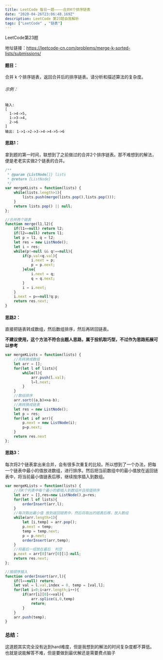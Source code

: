 ```yaml
---
title: LeetCode 每日一题————合并K个排序链表
date: "2020-04-26T23:06:48.169Z"
description: LeetCode 第23题自我解析
tags: ["LeetCode" , "链表"]
---
```


LeetCode第23题

地址链接：https://leetcode-cn.com/problems/merge-k-sorted-lists/submissions/

#### 题目：

合并 k 个排序链表，返回合并后的排序链表。请分析和描述算法的复杂度。

###### 示例：

```
输入:
[
  1->4->5,
  1->3->4,
  2->6
]
输出: 1->1->2->3->4->4->5->6
```

#### 思路1：

拿到题的第一时间，联想到了之前做过的合并2个排序链表。那不难想到的解法，便是老老实实做2个链表的合并。

``` JavaScript
/**
 * @param {ListNode[]} lists
 * @return {ListNode}
 */
var mergeKLists = function(lists) {
    while(lists.length>1){
        lists.push(merge(lists.pop(),lists.pop()));
    }
    return lists.pop() || null;
};

//合并两个链表
function merge(l1,l2){
    if(l1==null) return l2;
    if(l2==null) return l1;
    let p = l1, q = l2;
    let res = new ListNode();
    let i = res;
    while(p!=null && q!==null){
        if(p.val<q.val){
            i.next = p;
            p = p.next;
        }else{
            i.next = q;
            q = q.next;
        }
        i = i.next;
    } 
    i.next = p==null?q:p;
    return res.next;
}
```

#### 思路2：

直接把链表转成数组，然后数组排序，然后再转回链表。

**不建议使用，这个方法不符合出题人思路，属于投机取巧型，不过作为思路拓展可以参考**

``` JavaScript
var mergeKLists = function(lists) {
    //先转换成数组
    let arr = [];
    for(let l of lists){
        while(l){
            arr.push(l.val);
            l=l.next;
        }
    }
    //数组排序
    arr.sort((a,b)=>a-b);
    //再转换成链表
    let res = new ListNode();
    let p = res;
    for(let i of arr){
        p.next = new ListNode(i);
        p=p.next;
    }
    return res.next
};
```

#### 思路3：

每次将2个链表拿出来合并，会有很多次重复的比较。所以想到了一个办法，把每一个链表中最小的值放进数组，进行排序。然后把当前数组中的最小值放在返回链表中，将当前最小值链表后移，继续按序插入到数组。

``` JavaScript
var mergeKLists = function(lists) {
    //将K个列表中每个最小的都插入到数组并且按值排序
    let arr = [],res=new ListNode(),p=res;
    for(let l of lists){
        orderInsert(arr,l);
    }
    //每次取出最小值 放到返回链表中，然后将取出的链表后移，放入数组
    while(arr.length>1){
        let [i,temp] = arr.pop();
        p.next = temp;
        temp = temp.next;
        p = p.next;
        orderInsert(arr,temp);
    }
    //将最后一组放在最后  判空
    p.next = arr[0]?arr[0][1]:null;
    return res.next;
};

//按顺序插入
function orderInsert(arr,l){
    if(l==null) return;
    let val = l.val,index = 0, temp = [val,l];
    for(let i=0;i<arr.length;i++){
        if(arr[i][0]<=val){
            arr.splice(i,0,temp)
            return;
        }
    }
    arr.push(temp);
}
```

### 总结：

这道题其实完全没有达到hard难度，但是我想到的解法的时间复杂度都不算低。也就是说能解答不难，但是要做到最优解还是需要费点脑子